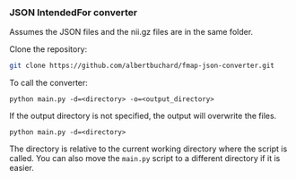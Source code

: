 ### JSON IntendedFor converter

Assumes the JSON files and the nii.gz files are in the same folder.

Clone the repository:
```bash
git clone https://github.com/albertbuchard/fmap-json-converter.git
```

To call the converter:
```
python main.py -d=<directory> -o=<output_directory>
```

If the output directory is not specified, the output will overwrite the files.
```
python main.py -d=<directory>
```

The directory is relative to the current working directory where the script is called.
You can also move the `main.py` script to a different directory if it is easier.